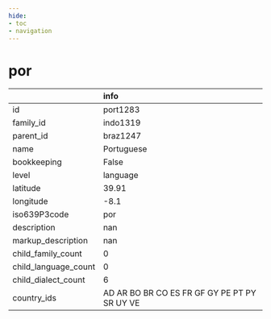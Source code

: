 ```yaml
---
hide:
- toc
- navigation
---
```

# por
|                      | info                                         |
|:---------------------|:---------------------------------------------|
| id                   | port1283                                     |
| family_id            | indo1319                                     |
| parent_id            | braz1247                                     |
| name                 | Portuguese                                   |
| bookkeeping          | False                                        |
| level                | language                                     |
| latitude             | 39.91                                        |
| longitude            | -8.1                                         |
| iso639P3code         | por                                          |
| description          | nan                                          |
| markup_description   | nan                                          |
| child_family_count   | 0                                            |
| child_language_count | 0                                            |
| child_dialect_count  | 6                                            |
| country_ids          | AD AR BO BR CO ES FR GF GY PE PT PY SR UY VE |